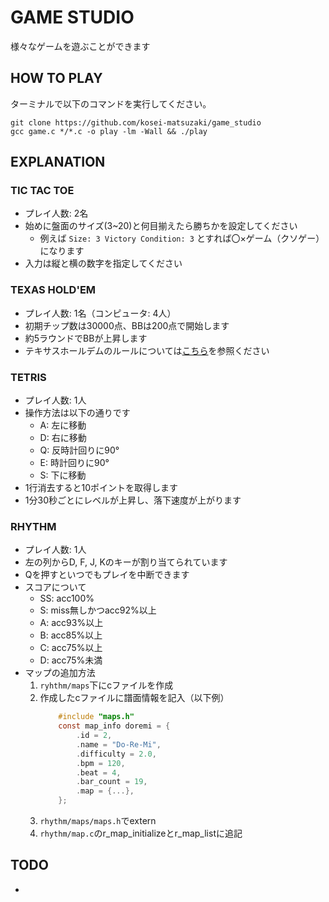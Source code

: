 # GAME STUDIO
様々なゲームを遊ぶことができます

## HOW TO PLAY
ターミナルで以下のコマンドを実行してください。
```shell
git clone https://github.com/kosei-matsuzaki/game_studio
gcc game.c */*.c -o play -lm -Wall && ./play
```

## EXPLANATION
### TIC TAC TOE
- プレイ人数: 2名
- 始めに盤面のサイズ(3~20)と何目揃えたら勝ちかを設定してください
    - 例えば  `Size: 3 Victory Condition: 3` とすれば〇×ゲーム（クソゲー）になります
- 入力は縦と横の数字を指定してください

### TEXAS HOLD'EM
- プレイ人数: 1名（コンピュータ: 4人）
- 初期チップ数は30000点、BBは200点で開始します
- 約5ラウンドでBBが上昇します
- テキサスホールデムのルールについては[こちら](https://www.bodoge-intl.com/list/insapo/texasholdem/)を参照ください

### TETRIS
- プレイ人数: 1人
- 操作方法は以下の通りです
    - A: 左に移動
    - D: 右に移動 
    - Q: 反時計回りに90°
    - E: 時計回りに90°
    - S: 下に移動 
- 1行消去すると10ポイントを取得します
- 1分30秒ごとにレベルが上昇し、落下速度が上がります

### RHYTHM
- プレイ人数: 1人
- 左の列からD, F, J, Kのキーが割り当てられています
- Qを押すといつでもプレイを中断できます
- スコアについて
    - SS: acc100%
    - S:  miss無しかつacc92%以上
    - A:  acc93%以上
    - B:  acc85%以上
    - C:  acc75%以上
    - D:  acc75%未満
- マップの追加方法
    1. ```ryhthm/maps```下にcファイルを作成
    2. 作成したcファイルに譜面情報を記入（以下例）
        ```c
            #include "maps.h"
            const map_info doremi = {
                .id = 2,
                .name = "Do-Re-Mi",
                .difficulty = 2.0,
                .bpm = 120,
                .beat = 4,
                .bar_count = 19,
                .map = {...},
            };
        ```
    3. ```rhythm/maps/maps.h```でextern
    4. ```rhythm/map.c```のr_map_initializeとr_map_listに追記

## TODO
- 